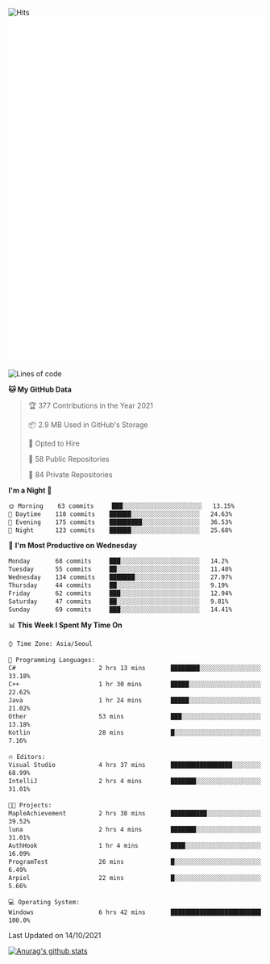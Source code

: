 ![Hits](https://hits.seeyoufarm.com/api/count/incr/badge.svg?url=https%3A%2F%2Fgithub.com%2Fkokose1234&count_bg=%2379C83D&title_bg=%23555555&icon=apple.svg&icon_color=%23E7E7E7&title=hits&edge_flat=false)
<br/>
![Metrics](https://github.com/kokose1234/kokose1234/blob/main/github-metrics.svg)

<!--START_SECTION:waka-->
![Lines of code](https://img.shields.io/badge/From%20Hello%20World%20I%27ve%20Written-11.8%20million%20lines%20of%20code-blue)

**🐱 My GitHub Data** 

> 🏆 377 Contributions in the Year 2021
 > 
> 📦 2.9 MB Used in GitHub's Storage 
 > 
> 💼 Opted to Hire
 > 
> 📜 58 Public Repositories 
 > 
> 🔑 84 Private Repositories  
 > 
**I'm a Night 🦉** 

```text
🌞 Morning    63 commits     ███░░░░░░░░░░░░░░░░░░░░░░   13.15% 
🌆 Daytime    118 commits    ██████░░░░░░░░░░░░░░░░░░░   24.63% 
🌃 Evening    175 commits    █████████░░░░░░░░░░░░░░░░   36.53% 
🌙 Night      123 commits    ██████░░░░░░░░░░░░░░░░░░░   25.68%

```
📅 **I'm Most Productive on Wednesday** 

```text
Monday       68 commits     ███░░░░░░░░░░░░░░░░░░░░░░   14.2% 
Tuesday      55 commits     ██░░░░░░░░░░░░░░░░░░░░░░░   11.48% 
Wednesday    134 commits    ███████░░░░░░░░░░░░░░░░░░   27.97% 
Thursday     44 commits     ██░░░░░░░░░░░░░░░░░░░░░░░   9.19% 
Friday       62 commits     ███░░░░░░░░░░░░░░░░░░░░░░   12.94% 
Saturday     47 commits     ██░░░░░░░░░░░░░░░░░░░░░░░   9.81% 
Sunday       69 commits     ███░░░░░░░░░░░░░░░░░░░░░░   14.41%

```


📊 **This Week I Spent My Time On** 

```text
⌚︎ Time Zone: Asia/Seoul

💬 Programming Languages: 
C#                       2 hrs 13 mins       ████████░░░░░░░░░░░░░░░░░   33.18% 
C++                      1 hr 30 mins        █████░░░░░░░░░░░░░░░░░░░░   22.62% 
Java                     1 hr 24 mins        █████░░░░░░░░░░░░░░░░░░░░   21.02% 
Other                    53 mins             ███░░░░░░░░░░░░░░░░░░░░░░   13.18% 
Kotlin                   28 mins             █░░░░░░░░░░░░░░░░░░░░░░░░   7.16%

🔥 Editors: 
Visual Studio            4 hrs 37 mins       █████████████████░░░░░░░░   68.99% 
IntelliJ                 2 hrs 4 mins        ███████░░░░░░░░░░░░░░░░░░   31.01%

🐱‍💻 Projects: 
MapleAchievement         2 hrs 38 mins       ██████████░░░░░░░░░░░░░░░   39.52% 
luna                     2 hrs 4 mins        ███████░░░░░░░░░░░░░░░░░░   31.01% 
AuthHook                 1 hr 4 mins         ████░░░░░░░░░░░░░░░░░░░░░   16.09% 
ProgramTest              26 mins             █░░░░░░░░░░░░░░░░░░░░░░░░   6.49% 
Arpiel                   22 mins             █░░░░░░░░░░░░░░░░░░░░░░░░   5.66%

💻 Operating System: 
Windows                  6 hrs 42 mins       █████████████████████████   100.0%

```


 Last Updated on 14/10/2021
<!--END_SECTION:waka-->

[![Anurag's github stats](https://github-readme-stats.vercel.app/api?username=kokose1234&theme=dracula)](https://github.com/anuraghazra/github-readme-stats)



	

